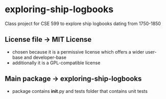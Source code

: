 # exploring-ship-logbooks
Class project for CSE 599 to explore ship logbooks dating from 1750-1850

## License file -> MIT License
- chosen because it is a permissive license which offers a wider user-base and developer-base
- additionally it is a GPL-compatible license

## Main package -> exploring-ship-logbooks
- package contains __init__.py and tests folder that contains unit tests